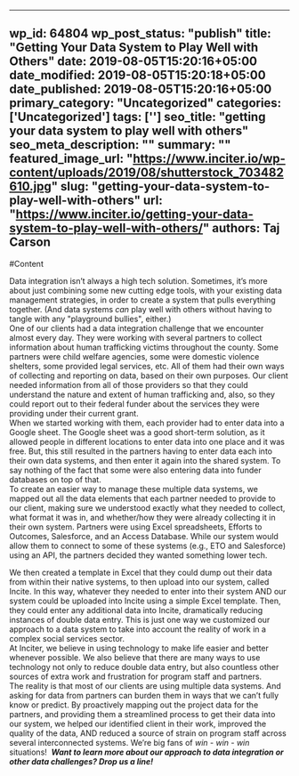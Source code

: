 
---
wp_id: 64804
wp_post_status: "publish" 
title: "Getting Your Data System to Play Well with Others"
date: 2019-08-05T15:20:16+05:00
date_modified: 2019-08-05T15:20:18+05:00
date_published: 2019-08-05T15:20:16+05:00
primary_category: "Uncategorized"
categories: ['Uncategorized'] 
tags: ['']
seo_title: "getting your data system to play well with others"
seo_meta_description: ""
summary: ""
featured_image_url: "https://www.inciter.io/wp-content/uploads/2019/08/shutterstock_703482610.jpg"
slug: "getting-your-data-system-to-play-well-with-others"
url: "https://www.inciter.io/getting-your-data-system-to-play-well-with-others/"
authors: Taj Carson
---

#Content



Data integration isn’t always a high tech solution. Sometimes, it’s more about just combining some new cutting edge tools, with your existing data management strategies, in order to create a system that pulls everything together. (And data systems _can_ play well with others without having to tangle with any "playground bullies", either.)   
One of our clients had a data integration challenge that we encounter almost every day. They were working with several partners to collect information about human trafficking victims throughout the county. Some partners were child welfare agencies, some were domestic violence shelters, some provided legal services, etc. All of them had their own ways of collecting and reporting on data, based on their own purposes. Our client needed information from all of those providers so that they could understand the nature and extent of human trafficking and, also, so they could report out to their federal funder about the services they were providing under their current grant.&nbsp;  
When we started working with them, each provider had to enter data into a Google sheet. The Google sheet was a good short-term solution, as it allowed people in different locations to enter data into one place and it was free. But, this still resulted in the partners having to enter data each into their own data systems, and then enter it again into the shared system. To say nothing of the fact that some were also entering data into funder databases on top of that.&nbsp;  
To create an easier way to manage these multiple data systems, we mapped out all the data elements that each partner needed to provide to our client, making sure we understood exactly what they needed to collect, what format it was in, and whether/how they were already collecting it in their own system. Partners were using Excel spreadsheets, Efforts to Outcomes, Salesforce, and an Access Database. While our system would allow them to connect to some of these systems (e.g., ETO and Salesforce) using an API, the partners decided they wanted something lower tech. 

We then created a template in Excel that they could dump out their data from within their native systems, to then upload into our system, called Incite. In this way, whatever they needed to enter into their system AND our system could be uploaded into Incite using a simple Excel template. Then, they could enter any additional data into Incite, dramatically reducing instances of double data entry. This is just one way we customized our approach to a data system to take into account the reality of work in a complex social services sector.&nbsp;  
At Inciter, we believe in using technology to make life easier and better whenever possible. We also believe that there are many ways to use technology not only to reduce double data entry, but also countless other sources of extra work and frustration for program staff and partners.&nbsp;  
The reality is that most of our clients are using multiple data systems. And asking for data from partners can burden them in ways that we can’t fully know or predict. By proactively mapping out the project data for the partners, and providing them a streamlined process to get their data into our system, we helped our identified client in their work, improved the quality of the data, AND reduced a source of strain on program staff across several interconnected systems. We’re big fans of _win - win - win_ situations!&nbsp;
___Want to learn more about our approach to data integration or other data challenges? Drop us a line!___


